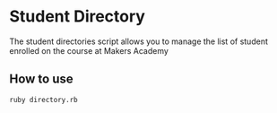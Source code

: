 Student Directory 
=================

The student directories script allows you to manage the list of student enrolled on the course at Makers Academy

How to use
----------

```shell 
ruby directory.rb
```